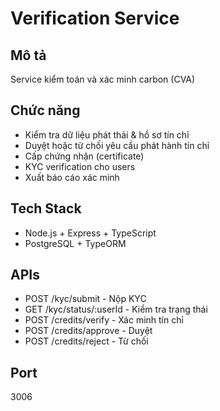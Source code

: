 # Verification Service

## Mô tả
Service kiểm toán và xác minh carbon (CVA)

## Chức năng
- Kiểm tra dữ liệu phát thải & hồ sơ tín chỉ
- Duyệt hoặc từ chối yêu cầu phát hành tín chỉ
- Cấp chứng nhận (certificate)
- KYC verification cho users
- Xuất báo cáo xác minh

## Tech Stack
- Node.js + Express + TypeScript
- PostgreSQL + TypeORM

## APIs
- POST /kyc/submit - Nộp KYC
- GET /kyc/status/:userId - Kiểm tra trạng thái
- POST /credits/verify - Xác minh tín chỉ
- POST /credits/approve - Duyệt
- POST /credits/reject - Từ chối

## Port
3006
